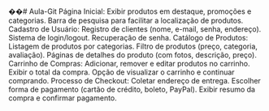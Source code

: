 ��#   A u l a - G i t 
 Página Inicial:
Exibir produtos em destaque, promoções e categorias.
Barra de pesquisa para facilitar a localização de produtos.
Cadastro de Usuário:
Registro de clientes (nome, e-mail, senha, endereço).
Sistema de login/logout.
Recuperação de senha.
Catálogo de Produtos:
Listagem de produtos por categorias.
Filtro de produtos (preço, categoria, avaliação).
Páginas de detalhes do produto (com fotos, descrição, preço).
Carrinho de Compras:
Adicionar, remover e editar produtos no carrinho.
Exibir o total da compra.
Opção de visualizar o carrinho e continuar comprando.
Processo de Checkout:
Coletar endereço de entrega.
Escolher forma de pagamento (cartão de crédito, boleto, PayPal).
Exibir resumo da compra e confirmar pagamento.
 
